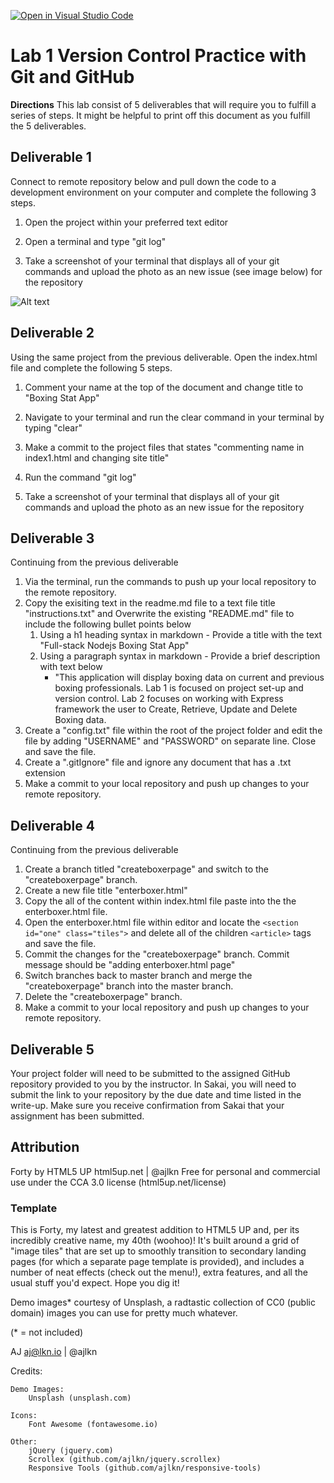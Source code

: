 [![Open in Visual Studio Code](https://classroom.github.com/assets/open-in-vscode-718a45dd9cf7e7f842a935f5ebbe5719a5e09af4491e668f4dbf3b35d5cca122.svg)](https://classroom.github.com/online_ide?assignment_repo_id=12669848&assignment_repo_type=AssignmentRepo)

# Lab 1 Version Control Practice with Git and GitHub

**Directions**
This lab consist of 5 deliverables that will require you to fulfill a series of steps.  It might be helpful to print off this document as you fulfill the 5 deliverables.  

 

## Deliverable 1
Connect to remote repository below and pull down the code to a development environment on your computer and complete the following 3 steps.

1. Open the project within your preferred text editor

2. Open a terminal and type "git log"

3. Take a screenshot of your terminal that displays all of your git commands and upload the photo as an new issue (see image below) for the repository

![Alt text](https://instructorc.github.io/site/slides/webtools/images/git/github_issue.jpeg "GitHub Issue Tab ")

 


## Deliverable 2
Using the same project from the previous deliverable.  Open the index.html file and complete the following 5 steps.

1. Comment your name at the top of the document and change title to "Boxing Stat App"

2. Navigate to your terminal and run the clear command in your terminal by typing "clear"

3. Make a commit to the project files that states "commenting name in index1.html and changing site title"

4. Run the command "git log"
5. Take a screenshot of your terminal that displays all of your git commands and upload the photo as an new issue for the repository
 

## Deliverable 3
Continuing from the previous deliverable
1. Via the terminal, run the commands to push up your local repository to the remote repository.
2. Copy the exisiting text in the readme.md file to a text file title "instructions.txt" and Overwrite the existing "README.md" file to include the following bullet points below
    1. Using a h1 heading syntax in markdown - Provide a title with the text "Full-stack Nodejs Boxing Stat App"
    2. Using a paragraph syntax in markdown - Provide a brief description with text below
       * "This application will display boxing data on current and previous boxing professionals.  Lab 1 is focused on project set-up and version control.  Lab 2 focuses on working with Express framework the user to Create, Retrieve, Update and Delete Boxing data.  
3. Create a "config.txt" file within the root of the project folder and edit the file by adding "USERNAME" and "PASSWORD" on separate line.  Close and save the file.
4. Create a ".gitIgnore" file and ignore any document that has a .txt extension
5. Make a commit to your local repository and push up changes to your remote repository.
 

## Deliverable 4
Continuing from the previous deliverable
1. Create a branch titled "createboxerpage" and switch to the "createboxerpage" branch.
2. Create a new file title "enterboxer.html"
3. Copy the all of the content within index.html file paste into the the enterboxer.html file. 
4. Open the enterboxer.html file within editor and locate the ```<section id="one" class="tiles">``` and delete all of the children ```<article>``` tags and save the file.  
5. Commit the changes  for the "createboxerpage" branch.  Commit message should be "adding enterboxer.html page"
6. Switch branches back to master branch and merge the "createboxerpage" branch into the master branch.
7. Delete the "createboxerpage" branch.
8. Make a commit to your local repository and push up changes to your remote repository.
 

## Deliverable 5
Your project folder will need to be submitted to the assigned GitHub repository provided to you by the instructor. In Sakai, you will need to submit the link to your repository by the due date and time listed in the write-up. Make sure you receive confirmation from Sakai that your assignment has been submitted. 





## Attribution
Forty by HTML5 UP
html5up.net | @ajlkn
Free for personal and commercial use under the CCA 3.0 license (html5up.net/license)

### Template
This is Forty, my latest and greatest addition to HTML5 UP and, per its incredibly
creative name, my 40th (woohoo)! It's built around a grid of "image tiles" that are
set up to smoothly transition to secondary landing pages (for which a separate page
template is provided), and includes a number of neat effects (check out the menu!),
extra features, and all the usual stuff you'd expect. Hope you dig it!

Demo images* courtesy of Unsplash, a radtastic collection of CC0 (public domain) images
you can use for pretty much whatever.

(* = not included)

AJ
aj@lkn.io | @ajlkn


Credits:

	Demo Images:
		Unsplash (unsplash.com)

	Icons:
		Font Awesome (fontawesome.io)

	Other:
		jQuery (jquery.com)
		Scrollex (github.com/ajlkn/jquery.scrollex)
		Responsive Tools (github.com/ajlkn/responsive-tools)
